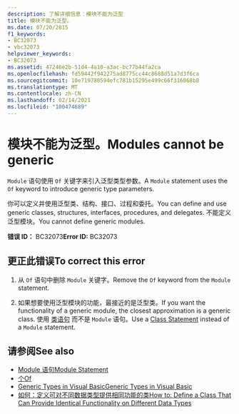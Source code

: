 ```yaml
---
description: 了解详细信息：模块不能为泛型
title: 模块不能为泛型。
ms.date: 07/20/2015
f1_keywords:
- BC32073
- vbc32073
helpviewer_keywords:
- BC32073
ms.assetid: 47246e2b-51d4-4a10-a3ac-bc77b44fa2ca
ms.openlocfilehash: fd59442f942275ad8775cc44c8688d51a7d3f6ca
ms.sourcegitcommit: 10e719780594efc781b15295e499c66f316068b8
ms.translationtype: MT
ms.contentlocale: zh-CN
ms.lasthandoff: 02/14/2021
ms.locfileid: "100474689"
---
```

# <a name="modules-cannot-be-generic"></a><span data-ttu-id="f8aff-103">模块不能为泛型。</span><span class="sxs-lookup"><span data-stu-id="f8aff-103">Modules cannot be generic</span></span>

<span data-ttu-id="f8aff-104">`Module` 语句使用 `Of` 关键字来引入泛型类型参数。</span><span class="sxs-lookup"><span data-stu-id="f8aff-104">A `Module` statement uses the `Of` keyword to introduce generic type parameters.</span></span>  
  
 <span data-ttu-id="f8aff-105">你可以定义并使用泛型类、结构、接口、过程和委托。</span><span class="sxs-lookup"><span data-stu-id="f8aff-105">You can define and use generic classes, structures, interfaces, procedures, and delegates.</span></span> <span data-ttu-id="f8aff-106">不能定义泛型模块。</span><span class="sxs-lookup"><span data-stu-id="f8aff-106">You cannot define generic modules.</span></span>  
  
 <span data-ttu-id="f8aff-107">**错误 ID：** BC32073</span><span class="sxs-lookup"><span data-stu-id="f8aff-107">**Error ID:** BC32073</span></span>  
  
## <a name="to-correct-this-error"></a><span data-ttu-id="f8aff-108">更正此错误</span><span class="sxs-lookup"><span data-stu-id="f8aff-108">To correct this error</span></span>  
  
1. <span data-ttu-id="f8aff-109">从 `Of` 语句中删除 `Module` 关键字。</span><span class="sxs-lookup"><span data-stu-id="f8aff-109">Remove the `Of` keyword from the `Module` statement.</span></span>  
  
2. <span data-ttu-id="f8aff-110">如果想要使用泛型模块的功能，最接近的是泛型类。</span><span class="sxs-lookup"><span data-stu-id="f8aff-110">If you want the functionality of a generic module, the closest approximation is a generic class.</span></span> <span data-ttu-id="f8aff-111">使用 [类语句](../language-reference/statements/class-statement.md) 而不是 `Module` 语句。</span><span class="sxs-lookup"><span data-stu-id="f8aff-111">Use a [Class Statement](../language-reference/statements/class-statement.md) instead of a `Module` statement.</span></span>  
  
## <a name="see-also"></a><span data-ttu-id="f8aff-112">请参阅</span><span class="sxs-lookup"><span data-stu-id="f8aff-112">See also</span></span>

- [<span data-ttu-id="f8aff-113">Module 语句</span><span class="sxs-lookup"><span data-stu-id="f8aff-113">Module Statement</span></span>](../language-reference/statements/module-statement.md)
- [<span data-ttu-id="f8aff-114">个</span><span class="sxs-lookup"><span data-stu-id="f8aff-114">Of</span></span>](../language-reference/statements/of-clause.md)
- [<span data-ttu-id="f8aff-115">Generic Types in Visual Basic</span><span class="sxs-lookup"><span data-stu-id="f8aff-115">Generic Types in Visual Basic</span></span>](../programming-guide/language-features/data-types/generic-types.md)
- [<span data-ttu-id="f8aff-116">如何：定义可对不同数据类型提供相同功能的类</span><span class="sxs-lookup"><span data-stu-id="f8aff-116">How to: Define a Class That Can Provide Identical Functionality on Different Data Types</span></span>](../programming-guide/language-features/data-types/how-to-define-a-class-that-can-provide-identical-functionality.md)
